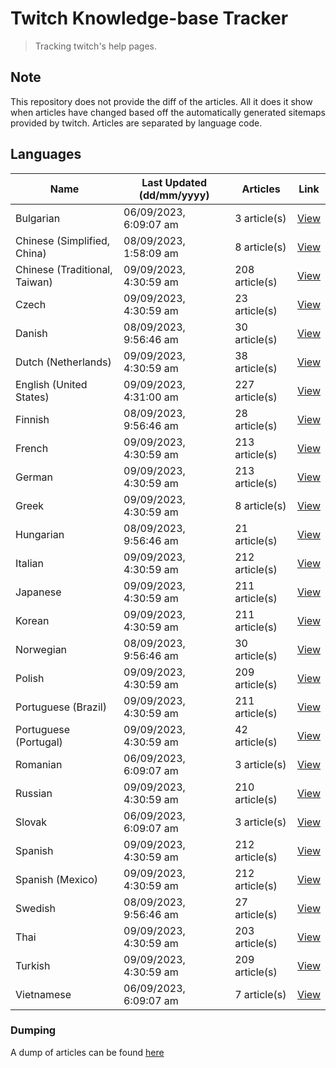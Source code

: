 # Twitch Knowledge-base Tracker
> Tracking twitch's help pages. 

## Note
This repository does not provide the diff of the articles. All it does it show when articles have changed based
off the automatically generated sitemaps provided by twitch. Articles are separated by language code.

## Languages

| Name                          | Last Updated (dd/mm/yyyy) | Articles       | Link                   |
|-------------------------------|---------------------------|----------------|------------------------|
| Bulgarian                     | 06/09/2023, 6:09:07 am    | 3 article(s)   | [View](docs/bg.md)     |
| Chinese (Simplified, China)   | 08/09/2023, 1:58:09 am    | 8 article(s)   | [View](docs/zh_CN.md)  |
| Chinese (Traditional, Taiwan) | 09/09/2023, 4:30:59 am    | 208 article(s) | [View](docs/zh_TW.md)  |
| Czech                         | 09/09/2023, 4:30:59 am    | 23 article(s)  | [View](docs/cs.md)     |
| Danish                        | 08/09/2023, 9:56:46 am    | 30 article(s)  | [View](docs/da.md)     |
| Dutch (Netherlands)           | 09/09/2023, 4:30:59 am    | 38 article(s)  | [View](docs/nl_NL.md)  |
| English (United States)       | 09/09/2023, 4:31:00 am    | 227 article(s) | [View](docs/en_US.md)  |
| Finnish                       | 08/09/2023, 9:56:46 am    | 28 article(s)  | [View](docs/fi.md)     |
| French                        | 09/09/2023, 4:30:59 am    | 213 article(s) | [View](docs/fr.md)     |
| German                        | 09/09/2023, 4:30:59 am    | 213 article(s) | [View](docs/de.md)     |
| Greek                         | 09/09/2023, 4:30:59 am    | 8 article(s)   | [View](docs/el.md)     |
| Hungarian                     | 08/09/2023, 9:56:46 am    | 21 article(s)  | [View](docs/hu.md)     |
| Italian                       | 09/09/2023, 4:30:59 am    | 212 article(s) | [View](docs/it.md)     |
| Japanese                      | 09/09/2023, 4:30:59 am    | 211 article(s) | [View](docs/ja.md)     |
| Korean                        | 09/09/2023, 4:30:59 am    | 211 article(s) | [View](docs/ko.md)     |
| Norwegian                     | 08/09/2023, 9:56:46 am    | 30 article(s)  | [View](docs/no.md)     |
| Polish                        | 09/09/2023, 4:30:59 am    | 209 article(s) | [View](docs/pl.md)     |
| Portuguese (Brazil)           | 09/09/2023, 4:30:59 am    | 211 article(s) | [View](docs/pt_BR.md)  |
| Portuguese (Portugal)         | 09/09/2023, 4:30:59 am    | 42 article(s)  | [View](docs/pt_PT.md)  |
| Romanian                      | 06/09/2023, 6:09:07 am    | 3 article(s)   | [View](docs/ro.md)     |
| Russian                       | 09/09/2023, 4:30:59 am    | 210 article(s) | [View](docs/ru.md)     |
| Slovak                        | 06/09/2023, 6:09:07 am    | 3 article(s)   | [View](docs/sk.md)     |
| Spanish                       | 09/09/2023, 4:30:59 am    | 212 article(s) | [View](docs/es.md)     |
| Spanish (Mexico)              | 09/09/2023, 4:30:59 am    | 212 article(s) | [View](docs/es_MX.md)  |
| Swedish                       | 08/09/2023, 9:56:46 am    | 27 article(s)  | [View](docs/sv.md)     |
| Thai                          | 09/09/2023, 4:30:59 am    | 203 article(s) | [View](docs/th.md)     |
| Turkish                       | 09/09/2023, 4:30:59 am    | 209 article(s) | [View](docs/tr.md)     |
| Vietnamese                    | 06/09/2023, 6:09:07 am    | 7 article(s)   | [View](docs/vi.md)     |

### Dumping
A dump of articles can be found [here](docs/RAW.md)